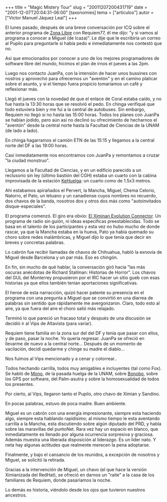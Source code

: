 +++
title = "Magic Mistery Tour"
slug = "20011207200431719"
date = "2001-12-07T20:04:31-06:00"
[taxonomies]
tema = ["articulos"]
autor = ["Víctor Manuel Jáquez Leal"]
+++

El lunes pasado, después de una breve conversación por ICQ sobre el
anterior programa de [Zona Libre](http://kehuelga.org/zonalibre) con
Requiem77, él me dijo: "y si vamos al programa a conocer a Miguel (de
Icaza)". Le dije que le escribiría un correo al Pupilo para preguntarle
si había pedo e inmediatamente nos contestó que no.

<!-- more -->
Así que emocionados por conocer a uno de los mejores programadores de
software libre del mundo, hicimos el plan de irnos el jueves a las 2pm.

Luego nos contacto JuanPa, con la intensión de hacer unos bussines con
nostros y aprovechó para ofrecernos un "aventón" y en el camino platicar
sobre el asunto, y si el tiempo fuera propicio tomaríamos un café y
reflexionar más.

Llegó el jueves con la novedad de que el enlace de Coral estaba caído, y
no fue hasta la 13:30 horas que se resolvió el pedo. En chinga verifiqué
que todo estuviera bien y me fui a la central de autobuses. Sin embargo,
Requiem no llegó si no hasta las 15:00 horas. Todos los planes con
JuanPa se habían jodido, pero aún así no declinó su ofrecimiento de
hecharnos el "aventón" desde la central norte hasta la Facultad de
Ciencias de la UNAM (de lado a lado).

En chinga hagarramos el camión ETN de las 15:15 y llegamos a la central
norte del DF a las 19:00 horas.

Casi inmediatamente nos encontramos con JuanPa y remontamos a cruzar "la
ciudad monstruo".

Llegamos a la Facultad de Ciencias, y en un edificio parecido a un
reclusorio sin ley (último bastión del CGH) estaba un cuarto con la
cabina improvisada de la estación [KeHuelga](http://kehuelga.org): un
cuarto como de 1.5x3 metros.

Ahi estabamos apirañados el Pervert, la Mancha, Miguel, Chema Celorio,
Natorro, el Pato, un letuano y un canadiense cuyos nombres no recuerdo,
dos chavos de la banda, nosotros dos y otros dos más como "autoinvitados
disque-especiales".

El programa comenzó. El giro era obvio: [El Ximinan Evolution
Connector](http://www.ximian.com/about_us/press_center/press_releases/ximian_connector.html).
Un programa de radio sin guión, ni ideas específicas preestablecidas.
Todo se basa en el talento de los participantes y esta vez no hubo mucho
de donde rascar, ya que la Mancha estaba en la hueva, Pato ya había
quemado su choro sobre redes inalámbricas, y Miguel dijo lo que tenía
que decir en breves y concretas palabras.

Lo cabrón fue recibir llamadas de chavos de Chihuahua, habló la exnovia
de Miguel desde Barcelona y un par más. Eso es chingón.

En fin, sin mucho de qué hablar, la conversación giró hacia "las más
oscuras anécdotas de Richard Stallman: Historias de Horror". Los chavos
del GUL del Monterrey propusieron por el IRC hacer un sitio gueb con
esas historias ya que ellos también tenían aportaciones significativas.

El heroe de esta narracción, quizó hacer patente su presencia en el
programa con una pregunta a Miguel que se convirtió en una diarrea de
palabras sin sentido que rápidamente me avergonzaron. Claro, todo esto
al aire, ya que fuera del aire el choro salió más relajado.

Terminó lo que pareció un fracaso total y después de una discusión se
decidió ir al Vips de Altavista (para variar).

Requiem tiene familia en la zona sur del del DF y tenía que pasar con
ellos, y de paso, pasar la noche. Yo quería regresar. JuanPa se ofreció
en llevarme de nuevo a la central norte... Después de un momento de
vacilación, decidí quedarme y chinge su madre el diablo...

Nos fuimos al Vips mencionado y a cenar y cotorrear..

Todos hechando carrilla, todos muy amigables e incluyentes (tal como
Fox). Se habló de [Mono](http://www.go-mono.org), de la pasada huelga de
la UNAM, sobre
[Bonobo](http://developer.gnome.org/arch/component/bonobo.html), sobre
los GPS por software, del Palm-asutra y sobre la homosexualidad de todos
los presentes.

Por cierto, al Vips, llegaron tanto el Pupilo, otro chavo de Ximian y
Sandino.

En pocas palabras, estuvo de poca madre. Buen ambiente.

Miguel es un cabrón con una energía impresionante, siempre esta haciendo
algo, siempre esta hablando rapidísimo; al mismo tiempo le esta
aventando carrilla a la Mancha, esta discutiendo sobre algún diputado
del PRD, y habla sobre las maravillas del puntoNet. Rara vez hay un
espacio en blanco, que inmediatamente es llenado por alguna ocurrencia
sorpresiva y graciosa. Además muestra una liberada disposición al
liderazgo. Es un lider nato. Y neta hay algunas actitudes que realmente
merecen la pena adoptarse.

Finalmente, y bajo el cansancio de los reunidos, a excepción de nosotros
y Miguel, se solicitó la retirada.

Gracias a la intervención de Miguel, un chavo (el que hace la versión
Ximianizada del RedHat), se ofreció en darnos un "raite" a la casa de
los familiares de Requiem, donde pasaríamos la noche.

Lo demás es historia, viéndolo desde los ojos que tuvieron nuestros
ancestros.
